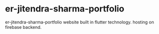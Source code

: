 # er-jitendra-sharma-portfolio
er-jitendra-sharma-portfolio website built in flutter technology. hosting on firebase backend.
